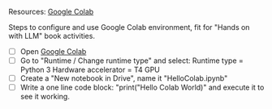 Resources: [Google Colab](https://colab.research.google.com/)

Steps to configure and use Google Colab environment, fit for "Hands on with LLM" book activities.
- [ ] Open [Google Colab](https://colab.research.google.com/)
- [ ] Go to "Runtime / Change runtime type" and select:
		Runtime type = Python 3
		Hardware accelerator = T4 GPU
- [ ] Create a "New notebook in Drive", name it "HelloColab.ipynb"
- [ ] Write a one line code block: "print("Hello Colab World)" and execute it to see it working.